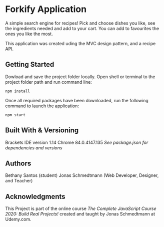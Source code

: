 # Forkify Application
A simple search engine for recipes! Pick and choose dishes you like, see the ingredients needed and add to your cart. You can add to favourites the ones you like the most.

This application was created uding the MVC design pattern, and a recipe API.

## Getting Started
Dowload and save the project folder locally. Open shell or terminal to the project folder path and run command line:

`npm install`

Once all required packages have been downloaded, run the following command to launch the application:

`npm start`


## Built With & Versioning
Brackets IDE version 1.14
Chrome 84.0.4147.135
*See package.json for dependencies and versions*

## Authors
Bethany Santos (student)
Jonas Schmedtmann (Web Developer, Designer, and Teacher)

## Acknowledgments
This Project is part of the online course *The Complete JavaScript Course 2020: Build Real Projects!* created and taught by Jonas Schmedtmann at Udemy.com. 